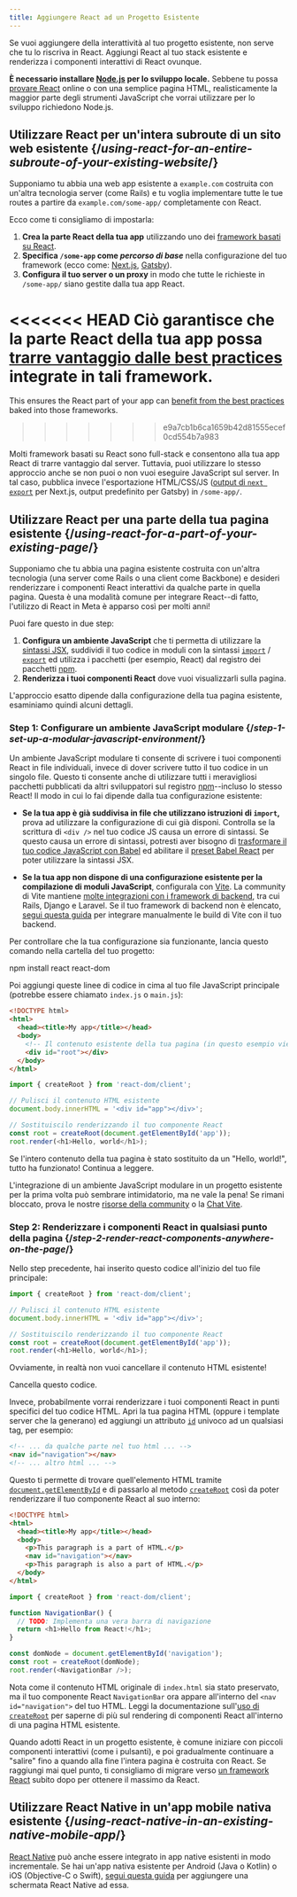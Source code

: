 ```yaml
---
title: Aggiungere React ad un Progetto Esistente
---
```


<Intro>

Se vuoi aggiungere della interattività al tuo progetto esistente, non serve che tu lo riscriva in React. Aggiungi React al tuo stack esistente e renderizza i componenti interattivi di React ovunque.

</Intro>

<Note>

**È necessario installare [Node.js](https://nodejs.org/it/) per lo sviluppo locale.** Sebbene tu possa [provare React](/learn/installation#try-react) online o con una semplice pagina HTML, realisticamente la maggior parte degli strumenti JavaScript che vorrai utilizzare per lo sviluppo richiedono Node.js.

</Note>

## Utilizzare React per un'intera subroute di un sito web esistente {/*using-react-for-an-entire-subroute-of-your-existing-website*/}

Supponiamo tu abbia una web app esistente a `example.com` costruita con un'altra tecnologia server (come Rails) e tu voglia implementare tutte le tue routes a partire da `example.com/some-app/` completamente con React.

Ecco come ti consigliamo di impostarla:

1. **Crea la parte React della tua app** utilizzando uno dei [framework basati su React](/learn/start-a-new-react-project).
2. **Specifica `/some-app` come *percorso di base*** nella configurazione del tuo framework (ecco come: [Next.js](https://nextjs.org/docs/app/api-reference/config/next-config-js/basePath), [Gatsby](https://www.gatsbyjs.com/docs/how-to/previews-deploys-hosting/path-prefix/)).
3. **Configura il tuo server o un proxy** in modo che tutte le richieste in `/some-app/` siano gestite dalla tua app React.

<<<<<<< HEAD
Ciò garantisce che la parte React della tua app possa [trarre vantaggio dalle best practices](/learn/start-a-new-react-project#can-i-use-react-without-a-framework) integrate in tali framework.
=======
This ensures the React part of your app can [benefit from the best practices](/learn/build-a-react-app-from-scratch#consider-using-a-framework) baked into those frameworks.
>>>>>>> e9a7cb1b6ca1659b42d81555ecef0cd554b7a983

Molti framework basati su React sono full-stack e consentono alla tua app React di trarre vantaggio dal server. Tuttavia, puoi utilizzare lo stesso approccio anche se non puoi o non vuoi eseguire JavaScript sul server. In tal caso, pubblica invece l'esportazione HTML/CSS/JS ([output di `next export`](https://nextjs.org/docs/advanced-features/static-html-export) per Next.js, output predefinito per Gatsby) in `/some-app/`.

## Utilizzare React per una parte della tua pagina esistente {/*using-react-for-a-part-of-your-existing-page*/}

Supponiamo che tu abbia una pagina esistente costruita con un'altra tecnologia (una server come Rails o una client come Backbone) e desideri renderizzare i componenti React interattivi da qualche parte in quella pagina. Questa è una modalità comune per integrare React--di fatto, l'utilizzo di React in Meta è apparso così per molti anni!

Puoi fare questo in due step:

1. **Configura un ambiente JavaScript** che ti permetta di utilizzare la [sintassi JSX](/learn/writing-markup-with-jsx), suddividi il tuo codice in moduli con la sintassi [`import`](https://developer.mozilla.org/en-US/docs/Web/JavaScript/Reference/Statements/import) / [`export`](https://developer.mozilla.org/en-US/docs/Web/JavaScript/Reference/Statements/export) ed utilizza i pacchetti (per esempio, React) dal registro dei pacchetti [npm](https://www.npmjs.com/).
2. **Renderizza i tuoi componenti React** dove vuoi visualizzarli sulla pagina.

L'approccio esatto dipende dalla configurazione della tua pagina esistente, esaminiamo quindi alcuni dettagli.

### Step 1: Configurare un ambiente JavaScript modulare {/*step-1-set-up-a-modular-javascript-environment*/}

Un ambiente JavaScript modulare ti consente di scrivere i tuoi componenti React in file individuali, invece di dover scrivere tutto il tuo codice in un singolo file. Questo ti consente anche di utilizzare tutti i meravigliosi pacchetti pubblicati da altri sviluppatori sul registro [npm](https://www.npmjs.com/)--incluso lo stesso React! Il modo in cui lo fai dipende dalla tua configurazione esistente:

* **Se la tua app è già suddivisa in file che utilizzano istruzioni di `import`,** prova ad utilizzare la configurazione di cui già disponi. Controlla se la scrittura di `<div />` nel tuo codice JS causa un errore di sintassi. Se questo causa un errore di sintassi, potresti aver bisogno di [trasformare il tuo codice JavaScript con Babel](https://babeljs.io/setup) ed abilitare il [preset Babel React](https://babeljs.io/docs/babel-preset-react) per poter utilizzare la sintassi JSX.

* **Se la tua app non dispone di una configurazione esistente per la compilazione di moduli JavaScript**, configurala con [Vite](https://vite.dev/). La community di Vite mantiene [molte integrazioni con i framework di backend](https://github.com/vitejs/awesome-vite#integrations-with-backends), tra cui Rails, Django e Laravel. Se il tuo framework di backend non è elencato, [segui questa guida](https://vite.dev/guide/backend-integration.html) per integrare manualmente le build di Vite con il tuo backend.

Per controllare che la tua configurazione sia funzionante, lancia questo comando nella cartella del tuo progetto:

<TerminalBlock>
npm install react react-dom
</TerminalBlock>

Poi aggiungi queste linee di codice in cima al tuo file JavaScript principale (potrebbe essere chiamato `index.js` o `main.js`):

<Sandpack>

```html public/index.html hidden
<!DOCTYPE html>
<html>
  <head><title>My app</title></head>
  <body>
    <!-- Il contenuto esistente della tua pagina (in questo esempio viene sostituito) -->
    <div id="root"></div>
  </body>
</html>
```

```js src/index.js active
import { createRoot } from 'react-dom/client';

// Pulisci il contenuto HTML esistente
document.body.innerHTML = '<div id="app"></div>';

// Sostituiscilo renderizzando il tuo componente React
const root = createRoot(document.getElementById('app'));
root.render(<h1>Hello, world</h1>);
```

</Sandpack>

Se l'intero contenuto della tua pagina è stato sostituito da un "Hello, world!", tutto ha funzionato! Continua a leggere.

<Note>

L'integrazione di un ambiente JavaScript modulare in un progetto esistente per la prima volta può sembrare intimidatorio, ma ne vale la pena! Se rimani bloccato, prova le nostre [risorse della community](/community) o la [Chat Vite](https://chat.vite.dev/).

</Note>

### Step 2: Renderizzare i componenti React in qualsiasi punto della pagina {/*step-2-render-react-components-anywhere-on-the-page*/}

Nello step precedente, hai inserito questo codice all'inizio del tuo file principale:

```js
import { createRoot } from 'react-dom/client';

// Pulisci il contenuto HTML esistente
document.body.innerHTML = '<div id="app"></div>';

// Sostituiscilo renderizzando il tuo componente React
const root = createRoot(document.getElementById('app'));
root.render(<h1>Hello, world</h1>);
```

Ovviamente, in realtà non vuoi cancellare il contenuto HTML esistente!

Cancella questo codice.

Invece, probabilmente vorrai renderizzare i tuoi componenti React in punti specifici del tuo codice HTML. Apri la tua pagina HTML (oppure i template server che la generano) ed aggiungi un attributo [`id`](https://developer.mozilla.org/en-US/docs/Web/HTML/Global_attributes/id) univoco ad un qualsiasi tag, per esempio:

```html
<!-- ... da qualche parte nel tuo html ... -->
<nav id="navigation"></nav>
<!-- ... altro html ... -->
```

Questo ti permette di trovare quell'elemento HTML tramite [`document.getElementById`](https://developer.mozilla.org/en-US/docs/Web/API/Document/getElementById) e di passarlo al metodo [`createRoot`](/reference/react-dom/client/createRoot) così da poter renderizzare il tuo componente React al suo interno:

<Sandpack>

```html public/index.html
<!DOCTYPE html>
<html>
  <head><title>My app</title></head>
  <body>
    <p>This paragraph is a part of HTML.</p>
    <nav id="navigation"></nav>
    <p>This paragraph is also a part of HTML.</p>
  </body>
</html>
```

```js src/index.js active
import { createRoot } from 'react-dom/client';

function NavigationBar() {
  // TODO: Implementa una vera barra di navigazione
  return <h1>Hello from React!</h1>;
}

const domNode = document.getElementById('navigation');
const root = createRoot(domNode);
root.render(<NavigationBar />);
```

</Sandpack>

Nota come il contenuto HTML originale di `index.html` sia stato preservato, ma il tuo componente React `NavigationBar` ora appare all'interno del `<nav id="navigation">` del tuo HTML. Leggi la documentazione sull'[uso di `createRoot`](/reference/react-dom/client/createRoot#rendering-a-page-partially-built-with-react) per saperne di più sul rendering di componenti React all'interno di una pagina HTML esistente.

Quando adotti React in un progetto esistente, è comune iniziare con piccoli componenti interattivi (come i pulsanti), e poi gradualmente continuare a "salire" fino a quando alla fine l'intera pagina è costruita con React. Se raggiungi mai quel punto, ti consigliamo di migrare verso [un framework React](/learn/start-a-new-react-project) subito dopo per ottenere il massimo da React.

## Utilizzare React Native in un'app mobile nativa esistente {/*using-react-native-in-an-existing-native-mobile-app*/}

[React Native](https://reactnative.dev/) può anche essere integrato in app native esistenti in modo incrementale. Se hai un'app nativa esistente per Android (Java o Kotlin) o iOS (Objective-C o Swift), [segui questa guida](https://reactnative.dev/docs/integration-with-existing-apps) per aggiungere una schermata React Native ad essa.
